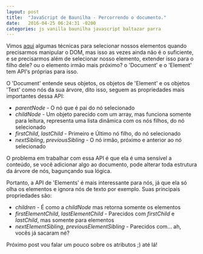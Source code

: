 ```yaml
---
layout: post
title:  "JavaScript de Baunilha - Percorrendo o documento."
date:   2016-04-25 06:24:31 -0200
categories: js vanilla baunilha javascript baltazar parra
---
```


Vimos [aqui](http://baltazarparra.github.io/js/vanilla/baunilha/javascript/baltazar/parra/2016/04/21/javascript-de-baunilha.html) algumas técnicas para selecionar nossos elementos quando precisarmos manipular o DOM,
mas isso as vezes ainda não é o suficiente, e se precisarmos além de selecionar nosso elemento, extender isso para o filho dele? ou o elemento irmão mais próximo? o 'Document' e o 'Element' tem API's próprias para isso.

O 'Document' entende seus objetos, os objetos de 'Element' e os objetos 'Text' como nós da sua árvore, dito isso, seguem as propriedades mais importantes dessa API:
 
- *parentNode* - O nó que é pai do nó selecionado
- *childNode* - Um objeto parecido com um array, mas funciona somente para leitura, representa uma lista dinâmica com os nós filhos, do nó selecionado
- *firstChild*, *lastChild* - Primeiro e Último nó filho, do nó selecionado
- *nextSibling*, *previousSibling* - O nó irmão, próximo e anterior ao nó selecionado

O problema em trabalhar com essa API é que ela é uma sensível a conteúdo, se você adicionar algo ao documento, pode alterar toda estrutura da árvore de nós, bagunçando sua lógica.

Portanto, a API de 'Elements' é mais interessante para nós, já que ela só olha os elementos e ignora nós de texto por exemplo.
Suas principais propriedades são:

- *children* - É como a *childNode* mas retorna somente os elementos
- *firstElementChild*, *lastElementChild* - Parecidos com *firstChild* e *lastChild*, mas somente para elementos
- *nextElementSibling*, *previousElementSibling* - Parecidos com... ah, vocês já sacaram né?

Próximo post vou falar um pouco sobre os atributos ;) até lá!

<!--```javascript-->

<!--var familia = document.querySelectorAll('.irmaos');-->
<!--var irmaoProximo = familia.nextSibling;-->

<!--```-->

